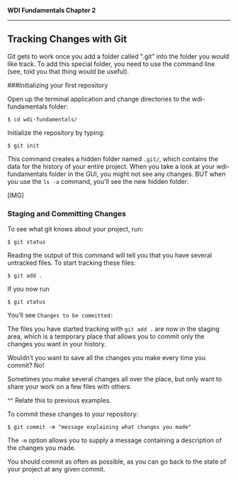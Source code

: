 **WDI Fundamentals Chapter 2**

---

## Tracking Changes with Git

Git gets to work once you add a folder called ".git" into the folder you would like track. To add this special folder, you need to use the command line (see, told you that thing would be useful). 

###Initializing your first repository

Open up the terminal application and change directories to the wdi-fundamentals folder:

    $ cd wdi-fundamentals/

Initialize the repository by typing:

    $ git init

This command creates a hidden folder named `.git/`, which contains the data for the history of your entire project. When you take a look at your wdi-fundamentals folder in the GUI, you might not see any changes. BUT when you use the ```ls -a``` command, you'll see the new hidden folder:

[IMG]  

### Staging and Committing Changes

To see what git knows about your project, run:

    $ git status

Reading the output of this command will tell you that you have several untracked files.
To start tracking these files:

    $ git add .

If you now run

    $ git status

You’ll see `Changes to be committed:`

The files you have started tracking with `git add .` are now in the staging area,
which is a temporary place that allows you to commit only the changes you want in your history.

Wouldn’t you want to save all the changes you make every time you commit? No!

Sometimes you make several changes all over the place, but only want to share your work on a few files
with others.

^^ Relate this to previous examples.

To commit these changes to your repository:

    $ git commit -m "message explaining what changes you made"

The `-m` option allows you to supply a message containing a description of the changes you made.

You should commit as often as possible, as you can go back to the state of your project at any given commit.